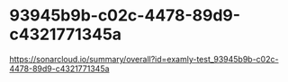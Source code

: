 # 93945b9b-c02c-4478-89d9-c4321771345a
https://sonarcloud.io/summary/overall?id=examly-test_93945b9b-c02c-4478-89d9-c4321771345a
